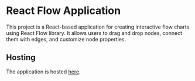 
# React Flow Application

This project is a React-based application for creating interactive flow charts using React Flow library. It allows users to drag and drop nodes, connect them with edges, and customize node properties.


## Hosting

The application is hosted [here](https://chatbot-green-theta-31.vercel.app/).
